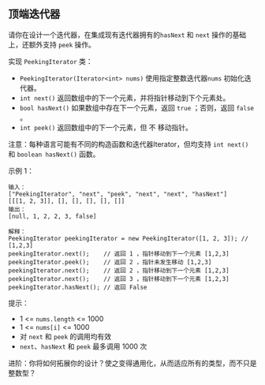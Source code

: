 ## 顶端迭代器

请你在设计一个迭代器，在集成现有迭代器拥有的`hasNext` 和 `next` 操作的基础上，还额外支持 `peek` 操作。

实现 `PeekingIterator` 类：

* `PeekingIterator(Iterator<int> nums)` 使用指定整数迭代器`nums` 初始化迭代器。
* `int next()` 返回数组中的下一个元素，并将指针移动到下个元素处。
* `bool hasNext()` 如果数组中存在下一个元素，返回 `true` ；否则，返回 `false` 。
* `int peek()` 返回数组中的下一个元素，但 不 移动指针。

注意：每种语言可能有不同的构造函数和迭代器Iterator，但均支持 `int next()` 和 `boolean hasNext()` 函数。


示例 1：

```
输入：
["PeekingIterator", "next", "peek", "next", "next", "hasNext"]
[[[1, 2, 3]], [], [], [], [], []]
输出：
[null, 1, 2, 2, 3, false]

解释：
PeekingIterator peekingIterator = new PeekingIterator([1, 2, 3]); // [1,2,3]
peekingIterator.next();    // 返回 1 ，指针移动到下一个元素 [1,2,3]
peekingIterator.peek();    // 返回 2 ，指针未发生移动 [1,2,3]
peekingIterator.next();    // 返回 2 ，指针移动到下一个元素 [1,2,3]
peekingIterator.next();    // 返回 3 ，指针移动到下一个元素 [1,2,3]
peekingIterator.hasNext(); // 返回 False
```

提示：

* 1 <= `nums.length` <= 1000
* 1 <= `nums[i]` <= 1000
* 对 `next` 和 `peek` 的调用均有效
* `next`、`hasNext` 和 `peek` 最多调用 1000 次


进阶：你将如何拓展你的设计？使之变得通用化，从而适应所有的类型，而不只是整数型？